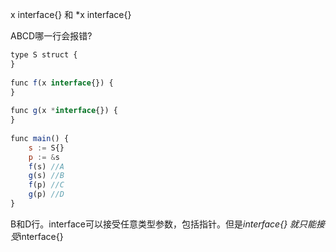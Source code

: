 x interface{} 和 *x interface{}



ABCD哪一行会报错?

```javascript
type S struct {
}
 
func f(x interface{}) {
}
 
func g(x *interface{}) {
}
 
func main() {
	s := S{}
	p := &s
	f(s) //A
	g(s) //B
	f(p) //C
	g(p) //D
}
```





B和D行。interface可以接受任意类型参数，包括指针。但是*interface{} 就只能接受*interface{}